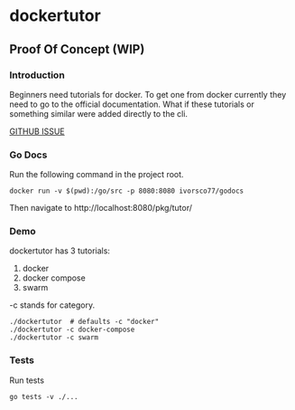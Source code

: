 # dockertutor

## Proof Of Concept (WIP)

### Introduction

Beginners need tutorials for docker. To get one from docker currently they need to go to the official documentation. What if these tutorials or something similar were added directly to the cli.

[GITHUB ISSUE](https://github.com/docker/roadmap/issues/102)

### Go Docs
Run the following command in the project root.
```
docker run -v $(pwd):/go/src -p 8080:8080 ivorsco77/godocs  
```
Then navigate to http://localhost:8080/pkg/tutor/

### Demo
dockertutor has 3 tutorials:

1) docker
2) docker compose
3) swarm

-c stands for category.
```
./dockertutor  # defaults -c "docker"
./dockertutor -c docker-compose
./dockertutor -c swarm 
```

### Tests 

Run tests
```
go tests -v ./...
```
